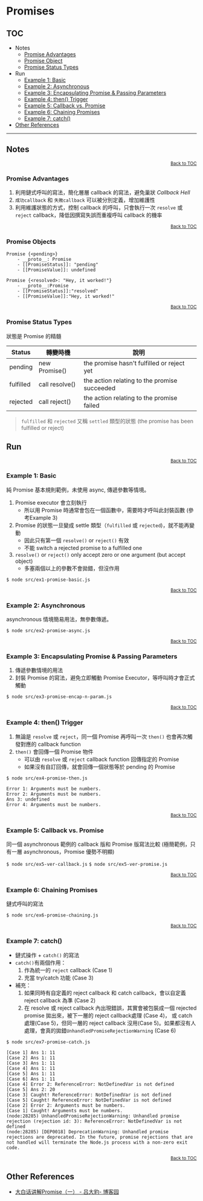 # Promises

<a name="toc"></a>

## TOC
* Notes
    * [Promise Advantages](#promise-advantages)
    * [Promise Object](#promise-objects)
    * [Promise Status Types](#promise-objects)
* Run
    * [Example 1: Basic](#run-ex1)
    * [Example 2: Asynchronous](#run-ex2)
    * [Example 3: Encapsulating Promise & Passing Parameters](#run-ex3)
    * [Example 4: then() Trigger](#run-ex4)
    * [Example 5: Callback vs. Promise](#run-ex5)
    * [Example 6: Chaining Promises](#run-ex6)
    * [Example 7: catch()](#run-ex7)
* [Other References](#other-references)

---

## Notes

<div style="text-align:right; font-size: smaller;"><a href="#toc">Back to TOC</a></div>
<a name="promise-advantages"></a>

### Promise Advantages
1. 利用鏈式呼叫的寫法，簡化層層 callback 的寫法，避免巢狀 *Callback Hell*
2. `成功callback` 和 `失敗callback` 可以被分別定義，增加維護性
3. 利用維護狀態的方式，控制 callback 的呼叫，只會執行一次 `resolve` 或 `reject` callback，降低因撰寫失誤而重複呼叫 callback 的機率


<div style="text-align:right; font-size: smaller;"><a href="#toc">Back to TOC</a></div>
<a name="promise-objects"></a>

### Promise Objects
````
Promise {<pending>}
    - __proto__: Promise
    - [[PromiseStatus]]: "pending"
    - [[PromiseValue]]: undefined
````
````
Promise {<resolved>: "Hey, it worked!"}
    - __proto__:Promise
    - [[PromiseStatus]]:"resolved"
    - [[PromiseValue]]:"Hey, it worked!"
````

<div style="text-align:right; font-size: smaller;"><a href="#toc">Back to TOC</a></div>
<a name="promise-status-types"></a>

### Promise Status Types

狀態是 Promise 的精髓

| Status    | 轉變時機        | 說明 |
|-----------|----------------|-----|
| pending   | new Promise()  | the promise hasn't fulfilled or reject yet |
| fulfilled | call resolve() | the action relating to the promise succeeded |
| rejected  | call reject()  | the action relating to the promise failed |

> `fulfilled` 和 `rejected` 又稱 `settled` 類型的狀態
> (the promise has been fulfilled or reject)


## Run

<div style="text-align:right; font-size: smaller;"><a href="#toc">Back to TOC</a></div>
<a name="run-ex1"></a>

### Example 1: Basic

純 Promise 基本規則範例，未使用 async, 傳遞參數等情境。

1. Promise executor 會立刻執行
    * 所以用 Promise 時通常會包在一個函數中，需要時才呼叫此封裝函數 (參考Example 3)
2. Promise 的狀態一旦變成 settle 類型（`fulfilled` 或 `rejected`)，就不能再變動
    * 因此只有第一個 `resolve()` or `reject()` 有效
    * 不能 switch a rejected promise to a fulfilled one
3. `resolve()` or `reject()` only accept zero or one argument (but accept object)
    * 多塞兩個以上的參數不會拋錯，但沒作用

`$ node src/ex1-promise-basic.js`


<div style="text-align:right; font-size: smaller;"><a href="#toc">Back to TOC</a></div>
<a name="run-ex2"></a>

### Example 2: Asynchronous

asynchronous 情境簡易用法，無參數傳遞。

`$ node src/ex2-promise-async.js`


<div style="text-align:right; font-size: smaller;"><a href="#toc">Back to TOC</a></div>
<a name="run-ex3"></a>

### Example 3: Encapsulating Promise & Passing Parameters

1. 傳遞參數情境的用法
2. 封裝 Promise 的寫法，避免立即觸動 Promise Executor，等呼叫時才會正式觸動

`$ node src/ex3-promise-encap-n-param.js`


<div style="text-align:right; font-size: smaller;"><a href="#toc">Back to TOC</a></div>
<a name="run-ex4"></a>

### Example 4: then() Trigger

1. 無論是 `resolve` 或 `reject`，同一個 Promise 再呼叫一次 `then()` 也會再次觸發對應的 callback function
2. `then()` 會回傳一個 Promise 物件
    * 可以由 `resolve` 或 `reject` callback function 回傳指定的 Promise
    * 如果沒有自訂回傳，就會回傳一個狀態等於 pending 的 Promise

`$ node src/ex4-promise-then.js`
````
Error 1: Arguments must be numbers.
Error 2: Arguments must be numbers.
Ans 3: undefined
Error 4: Arguments must be numbers.
````


<div style="text-align:right; font-size: smaller;"><a href="#toc">Back to TOC</a></div>
<a name="run-ex5"></a>

### Example 5: Callback vs. Promise

同一個 asynchronous 範例的 callback 版和 Promise 版寫法比較
(極簡範例，只有一層 asynchronous，Promise 優勢不明顯)

`$ node src/ex5-ver-callback.js`
`$ node src/ex5-ver-promise.js`


<div style="text-align:right; font-size: smaller;"><a href="#toc">Back to TOC</a></div>
<a name="run-ex6"></a>

### Example 6: Chaining Promises

鏈式呼叫的寫法

`$ node src/ex6-promise-chaining.js`


<div style="text-align:right; font-size: smaller;"><a href="#toc">Back to TOC</a></div>
<a name="run-ex7"></a>

### Example 7: catch()

* 鏈式操作 + `catch()` 的寫法
* `catch()`有兩個作用：
    1. 作為統一的 `reject` callback (Case 1)
    2. 充當 try/catch 功能 (Case 3)
* 補充：
    1. 如果同時有自定義的 reject callback 和 catch callback，會以自定義 reject callback 為準 (Case 2)
    2. 在 resolve 或 reject callback 內出現錯誤，其實會被包裝成一個 rejected promise 拋出來，被下一層的 reject callback處理 (Case 4)， 或 catch 處理(Case 5)，但同一層的 reject callback 沒用(Case 5)。如果都沒有人處理，會真的拋錯`UnhandledPromiseRejectionWarning` (Case 6)
    
`$ node src/ex7-promise-catch.js`
````
[Case 1] Ans 1: 11
[Case 2] Ans 1: 11
[Case 3] Ans 1: 11
[Case 4] Ans 1: 11
[Case 5] Ans 1: 11
[Case 6] Ans 1: 11
[Case 4] Error 2: ReferenceError: NotDefinedVar is not defined
[Case 5] Ans 2: 20
[Case 3] Caught! ReferenceError: NotDefinedVar is not defined
[Case 5] Caught! ReferenceError: NotDefinedVar is not defined
[Case 2] Error 2: Arguments must be numbers.
[Case 1] Caught! Arguments must be numbers.
(node:28285) UnhandledPromiseRejectionWarning: Unhandled promise rejection (rejection id: 3): ReferenceError: NotDefinedVar is not defined
(node:28285) [DEP0018] DeprecationWarning: Unhandled promise rejections are deprecated. In the future, promise rejections that are not handled will terminate the Node.js process with a non-zero exit code.
````

<div style="text-align:right; font-size: smaller;"><a href="#toc">Back to TOC</a></div>
<a name="other-references"></a>

## Other References
* [大白话讲解Promise（一） - 吕大豹- 博客园](https://www.cnblogs.com/lvdabao/p/es6-promise-1.html)
